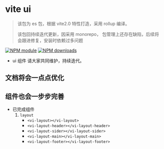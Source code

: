 <!--
 * @abstract: JianJie
 * @version: 0.0.1
 * @Author: bhabgs
 * @Date: 2021-01-05 15:31:48
 * @LastEditors: bhabgs
 * @LastEditTime: 2021-02-23 13:25:46
-->

# vite ui

> 该包为 es 包，根据 vite2.0 特性打造，采用 rollup 编译。
>
> 该包回持续迭代更新，因采用 monorepo， 包管理上还存在缺陷，后续将会跟进修复，安装时依赖过多问题

[![NPM module](https://img.shields.io/npm/v/vitevui.svg)](https://npmjs.org/package/vitevui)
[![NPM downloads](https://img.shields.io/npm/dt/vitevui.svg)](https://npmjs.org/package/vitevui)

- ui 组件 请大家共同维护，持续迭代。

## 文档将会一点点优化

## 组件也会一步步完善

- 已完成组件
  1. `layout`
     - `<vi-layout></vi-layout>`
     - `<vi-layout-header></vi-layout-header>`
     - `<vi-layout-sider></vi-layout-sider>`
     - `<vi-layout-main></vi-layout-main>`
     - `<vi-layout-footer></vi-layout-footer>`
